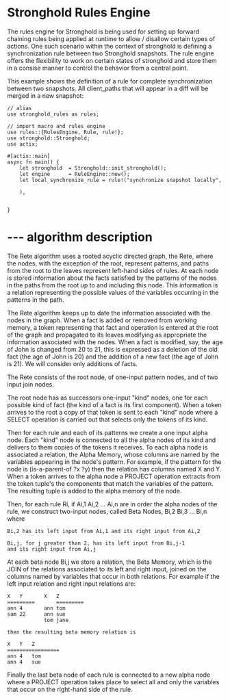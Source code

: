 # Stronghold Rules Engine

The rules engine for Stronghold is being used for setting up forward chaining rules being applied
at runtime to allow / disallow certain types of actions. One such scenario within the context of 
stronghold is defining a synchronization rule between two Stronghold snapshots. 
The rule engine offers the flexibility to work on certain states of stronghold
and store them in a consise manner to control the behavior from a central point. 

This example shows the definition of a rule for complete 
synchronization between two snapshots. All client_paths that will appear in
a diff will be merged in a new snapshot:

```
// alias 
use stronghold_rules as rules;

// import macro and rules engine
use rules::{RulesEngine, Rule, rule!};
use stronghold::Stronghold;
use actix;

#[actix::main]
async fn main() {
    let stronghold  = Stronghold::init_stronghold();
    let engine      = RuleEngine::new();
    let local_synchronize_rule = rule!("synchronize snapshot locally", 

    ),

	
}

```













# --- algorithm description

The Rete algorithm uses a rooted acyclic directed graph, the Rete, where the nodes, with the exception of the root, represent patterns, and paths from the root to the leaves represent left-hand sides of rules. At each node is stored information about the facts satisfied by the patterns of the nodes in the paths from the root up to and including this node. This information is a relation representing the possible values of the variables occurring in the patterns in the path.

The Rete algorithm keeps up to date the information associated with the nodes in the graph. When a fact is added or removed from working memory, a token representing that fact and operation is entered at the root of the graph and propagated to its leaves modifying as appropriate the information associated with the nodes. When a fact is modified, say, the age of John is changed from 20 to 21, this is expressed as a deletion of the old fact (the age of John is 20) and the addition of a new fact (the age of John is 21). We will consider only additions of facts.

The Rete consists of the root node, of one-input pattern nodes, and of two input join nodes.

The root node has as successors one-input "kind" nodes, one for each possible kind of fact (the kind of a fact is its first component). When a token arrives to the root a copy of that token is sent to each "kind" node where a SELECT operation is carried out that selects only the tokens of its kind.

Then for each rule and each of its patterns we create a one input alpha node. Each "kind" node is connected to all the alpha nodes of its kind and delivers to them copies of the tokens it receives. To each alpha node is associated a relation, the Alpha Memory, whose columns are named by the variables appearing in the node's pattern. For example, if the pattern for the node is (is-a-parent-of ?x ?y) then the relation has columns named X and Y. When a token arrives to the alpha node a PROJECT operation extracts from the token tuple's the components that match the variables of the pattern. The resulting tuple is added to the alpha memory of the node.

Then, for each rule Ri, if Ai,1 Ai,2 ... Ai,n are in order the alpha nodes of the rule, we construct two-input nodes, called Beta Nodes, Bi,2 Bi,3 ... Bi,n where

	Bi,2 has its left input from Ai,1 and its right input from Ai,2

	Bi,j, for j greater than 2, has its left input from Bi,j-1
	and its right input from Ai,j

At each beta node Bi,j we store a relation, the Beta Memory, which is the JOIN of the relations associated to its left and right input, joined on the columns named by variables that occur in both relations. For example if the left input relation and right input relations are:

	X	Y		X	Z
	=========		=========
	ann	4		ann	tom
	sam	22		ann	sue
				tom	jane

    then the resulting beta memory relation is

	X	Y	Z
	=================
	ann	4	tom
	ann	4	sue

Finally the last beta node of each rule is connected to a new alpha node where a PROJECT operation takes place to select all and only the variables that occur on the right-hand side of the rule.